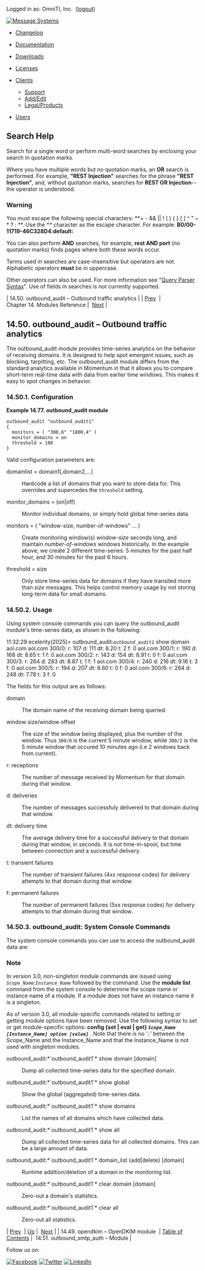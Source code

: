 Logged in as: OmniTI, Inc.  ([logout](https://support.messagesystems.com/logout.php))

[![Message Systems](https://support.messagesystems.com/images/ms-white205.png)](https://support.messagesystems.com/start.php) 

*   [Changelog](https://support.messagesystems.com/start.php?show=changelog)
*   [Documentation](https://support.messagesystems.com/docs/)
*   [Downloads](https://support.messagesystems.com/start.php)

*   [Licenses](https://support.messagesystems.com/license_summary.php)
*   <a href="">Clients</a>
    *   [Support](https://support.messagesystems.com/cs.php)
    *   [Add/Edit](https://support.messagesystems.com/edit_client.php)
    *   [Legal/Products](https://support.messagesystems.com/edit_products.php)
*   [Users](https://support.messagesystems.com/edit_customer.php)

## Search Help

Search for a single word or perform multi-word searches by enclosing your search in quotation marks.

Where you have multiple words but no quotation marks, an **OR** search is performed. For example, **"REST Injection"** searches for the phrase **"REST Injection"**, and, without quotation marks, searches for **REST OR Injection**--the operator is understood.

### Warning

You must escape the following special characters: **+ - && || ! ( ) { } [ ] ^ " ~ * ? : \**. Use the **\** character as the escape character. For example: **B0/00-11719-46C328D4\:default\:**

You can also perform **AND** searches, for example, **rest AND port** (no quotation marks) finds pages where both these words occur.

Terms used in searches are case-insensitive but operators are not. Alphabetic operators **must** be in uppercase.

Other operators can also be used. For more information see "[Query Parser Syntax](https://lucene.apache.org/core/old_versioned_docs/versions/3_0_0/queryparsersyntax.html)". Use of fields in searches is not currently supported.

| 14.50. outbound_audit – Outbound traffic analytics |
| [Prev](modules.opendkim.php)  | Chapter 14. Modules Reference |  [Next](modules.outbound_smtp_auth.php) |

## 14.50. outbound_audit – Outbound traffic analytics

<a class="indexterm" name="idp20648736"></a>

The outbound_audit module provides time-series analytics on the behavior of receiving domains. It is designed to help spot emergent issues, such as blocking, tarpitting, etc. The outbound_audit module differs from the standard analytics available in Momentum in that it allows you to compare short-term real-time data with data from earlier time windows. This makes it easy to spot changes in behavior.

### 14.50.1. Configuration

<a name="example.outbound_audit.3"></a>

**Example 14.77. outbound_audit module**

```
outbound_audit "outbound_audit1"
{
  monitors = ( "300,6" "1800,4" )
  monitor_domains = on
  threshold = 100
}
```

Valid configuration parameters are:

<dl class="variablelist">

<dt>domainlist = domain1[,domain2,...]</dt>

<dd>

Hardcode a list of domains that you want to store data for. This overrides and supercedes the `threshold` setting.

</dd>

<dt>monitor_domains = (on|off)</dt>

<dd>

Monitor individual domains, or simply hold global time-series data.

</dd>

<dt>monitors = ( "window-size, number-of-windows" ... )</dt>

<dd>

Create monitoring window(s) *window-size* seconds long, and maintain *number-of-windows* windows historically. In the example above, we create 2 different time-series: 5 minutes for the past half hour, and 30 minutes for the past 6 hours.

</dd>

<dt>threshold = size</dt>

<dd>

Only store time-series data for domains if they have transited more than *size* messages. This helps control memory usage by not storing long-term data for small domains.

</dd>

</dl>

### 14.50.2. Usage

Using system console commands you can query the outbound_audit module's time-series data, as shown in the following:

11:32:29 ecelerity(2025)> outbound_audit:*`outbound_audit1`* show domain aol.com
aol.com 300/0: r: 107 d: 111 dt: 8.20 t: 2 f: 0
aol.com 300/1: r: 190 d: 168 dt: 8.65 t: 1 f: 0
aol.com 300/2: r: 143 d: 154 dt: 8.91 t: 0 f: 0
aol.com 300/3: r: 264 d: 283 dt: 8.87 t: 1 f: 1
aol.com 300/4: r: 240 d: 216 dt: 9.16 t: 3 f: 0
aol.com 300/5: r: 194 d: 207 dt: 6.60 t: 0 f: 0
aol.com 300/6: r: 264 d: 248 dt: 7.78 t: 3 f: 0

The fields for this output are as follows:

<dl class="variablelist">

<dt>domain</dt>

<dd>

The domain name of the receiving domain being queried.

</dd>

<dt>window size/window offset</dt>

<dd>

The size of the window being displayed, plus the number of the window. Thus `300/0` is the current 5 minute window, while `300/2` is the 5 minute window that occured 10 minutes ago (i.e 2 windows back from current).

</dd>

<dt>r: receptions</dt>

<dd>

The number of message received by Momentum for that domain during that window.

</dd>

<dt>d: deliveries</dt>

<dd>

The number of messages successfuly delivered to that domain during that window.

</dd>

<dt>dt: delivery time</dt>

<dd>

The average delivery time for a successful delivery to that domain during that window, in seconds. It is not time-in-spool, but time between connection and a successful delivery.

</dd>

<dt>t: transient failures</dt>

<dd>

The number of transient failures (4xx response codes) for delivery attempts to that domain during that window.

</dd>

<dt>f: permanent failures</dt>

<dd>

The number of permanent failures (5xx response codes) for delivery attempts to that domain during that window.

</dd>

</dl>

### 14.50.3. outbound_audit: System Console Commands

The system console commands you can use to access the outbound_audit data are:

### Note

In version 3.0, non-singleton module commands are issued using *`Scope_Name`*:*`Instance_Name`* followed by the command. Use the **module list**      command from the system console to determine the scope name or instance name of a module. If a module does not have an instance name it is a singleton.

As of version 3.0, all module-specific commands related to setting or getting module options have been removed. Use the following syntax to set or get module-specific options: **config {set | eval | get} *`Scope_Name [Instance_Name] option [value]`*** . Note that there is no ‘`:`’ between the Scope_Name and the Instance_Name and that the Instance_Name is not used with singleton modules.

<dl class="variablelist">

<dt>outbound_audit:*`outbound_audit1`* show domain [domain]</dt>

<dd>

Dump all collected time-series data for the specified domain.

</dd>

<dt>outbound_audit:*`outbound_audit1`* show global</dt>

<dd>

Show the global (aggregated) time-series data.

</dd>

<dt>outbound_audit:*`outbound_audit1`* show domains</dt>

<dd>

List the names of all domains which have collected data.

</dd>

<dt>outbound_audit:*`outbound_audit1`* show all</dt>

<dd>

Dump all collected time-series data for all collected domains. This can be a large amount of data.

</dd>

<dt>outbound_audit:*`outbound_audit1`* domain_list {add|delete} [domain]</dt>

<dd>

Runtime addition/deletion of a domain in the monitoring list.

</dd>

<dt>outbound_audit:*`outbound_audit1`* clear domain [domain]</dt>

<dd>

Zero-out a domain's statistics.

</dd>

<dt>outbound_audit:*`outbound_audit1`* clear all</dt>

<dd>

Zero-out all statistics.

</dd>

</dl>

| [Prev](modules.opendkim.php)  | [Up](modules.php) |  [Next](modules.outbound_smtp_auth.php) |
| 14.49. opendkim – OpenDKIM module  | [Table of Contents](index.php) |  14.51. outbound_smtp_auth – Module |

Follow us on:

[![Facebook](https://support.messagesystems.com/images/icon-facebook.png)](http://www.facebook.com/messagesystems) [![Twitter](https://support.messagesystems.com/images/icon-twitter.png)](http://twitter.com/#!/MessageSystems) [![LinkedIn](https://support.messagesystems.com/images/icon-linkedin.png)](http://www.linkedin.com/company/message-systems)